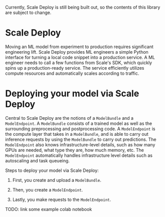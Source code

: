 Currently, Scale Deploy is still being built out, so the contents of this library are subject to change.

# Scale Deploy

Moving an ML model from experiment to production requires significant engineering lift. 
Scale Deploy provides ML engineers a simple Python interface for turning a local code snippet into a production service.
A ML engineer needs to call a few functions from Scale's SDK, which quickly spins up a production-ready service.
The service efficiently utilizes compute resources and automatically scales according to traffic. 

# Deploying your model via Scale Deploy

Central to Scale Deploy are the notions of a `ModelBundle` and a `ModelEndpoint`. 
A `ModelBundle` consists of a trained model as well as the surrounding preprocessing and postprocessing code.
A `ModelEndpoint` is the compute layer that takes in a `ModelBundle`, and is able to carry out inference requests
by using the `ModelBundle` to carry out predictions. The `ModelEndpoint` also knows infrastructure-level details,
such as how many GPUs are needed, what type they are, how much memory, etc. The `ModelEndpoint` automatically handles
infrastructure level details such as autoscaling and task queueing.

Steps to deploy your model via Scale Deploy:

1. First, you create and upload a `ModelBundle`. 

2. Then, you create a `ModelEndpoint`.

3. Lastly, you make requests to the `ModelEndpoint`.

TODO: link some example colab notebook
